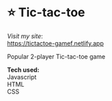 # ⭐  Tic-tac-toe
<i>Visit my site</i>:        
https://tictactoe-gamef.netlify.app

Popular 2-player Tic-tac-toe game

<strong>Tech used:</strong> <br>
Javascript<br>
HTML<br>
CSS
